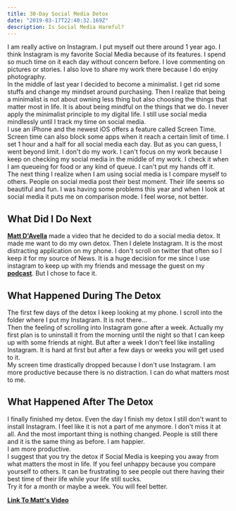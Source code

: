 ```yaml
---
title: 30-Day Social Media Detox
date: "2019-03-17T22:40:32.169Z"
description: Is Social Media Harmful?
---
```


I am really active on Instagram. I put myself out there around 1 year ago. I think Instagram is my favorite Social Media because of its features. I spend so much time on it each day without concern before. I love commenting on pictures or stories. I also love to share my work there because I do enjoy photography.
<br>
In the middle of last year I decided to become a minimalist. I get rid some stuffs and change my mindset around purchasing. Then I realize that being a minimalist is not about owning less thing but also choosing the things that matter most in life. It is about being mindful on the things that we do. I never apply the minimalist principle to my digital life. I still use social media mindlessly until I track my time on social media.
<br>
I use an iPhone and the newest iOS offers a feature called Screen Time. Screen time can also block some apps when it reach a certain limit of time. I set 1 hour and a half for all social media each day. But as you can guess, I went beyond limit. I don't do my work. I can't focus on my work because I keep on checking my social media in the middle of my work. I check it when I am queueing for food or any kind of queue. I can't put my hands off it.
<br>
The next thing I realize when I am using social media is I compare myself to others. People on social media post their best moment. Their life seems so beautiful and fun. I was having some problems this year and when I look at social media it puts me on comparison mode. I feel worse, not better.

## What Did I Do Next
[**Matt D'Avella**](https://www.youtube.com/channel/UCJ24N4O0bP7LGLBDvye7oCA) made a video that he decided to do a social media detox. It made me want to do my own detox. Then I delete Instagram. It is the most distracting application on my phone. I don't scroll on twitter that often so I keep it for my source of News. It is a huge decision for me since I use instagram to keep up with my friends and message the guest on my [**podcast**](https://open.spotify.com/show/6pzJgcYA7XCOKJz8Hi7QXw). But I chose to face it.

## What Happened During The Detox
The first few days of the detox I keep looking at my phone. I scroll into the folder where I put my Instagram. It is not there... <br>
Then the feeling of scrolling into Instagram gone after a week. Actually my first plan is to uninstall it from the morning until the night so that I can keep up with some friends at night. But after a week I don't feel like installing Instagram. It is hard at first but after a few days or weeks you will get used to it. <br>
My screen time drastically dropped because I don't use Instagram. I am more productive because there is no distraction. I can do what matters most to me.

## What Happened After The Detox
I finally finished my detox. Even the day I finish my detox I still don't want to install Instagram. I feel like it is not a part of me anymore. I don't miss it at all. And the most important thing is nothing changed. People is still there and it is the same thing as before.
I am happier. <br>
I am more productive. <br>
I suggest that you try the detox if Social Media is keeping you away from what matters the most in life. If you feel unhappy because you compare yourself to others. It can be frustrating to see people out there having their best time of their life while your life still sucks. <br>
Try it for a month or maybe a week. You will feel better.

[**Link To Matt's Video**](https://www.youtube.com/watch?v=AXInjuTkjoM&t=443s)
